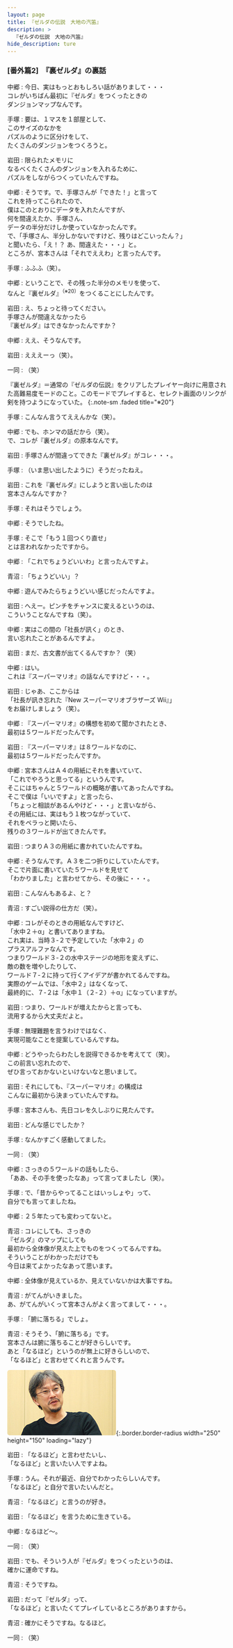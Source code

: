 ```yaml
---
layout: page
title: 『ゼルダの伝説　大地の汽笛』
description: >
  『ゼルダの伝説　大地の汽笛』
hide_description: ture
---
```


### [番外篇2]　『裏ゼルダ』の裏話

中郷
: 今日、実はもっとおもしろい話がありまして・・・<br>コレがいちばん最初に『ゼルダ』をつくったときの<br>ダンジョンマップなんです。

手塚
: 要は、１マスを１部屋として、<br>このサイズのなかを<br>パズルのように区分けをして、<br>たくさんのダンジョンをつくろうと。

岩田
: 限られたメモリに<br>なるべくたくさんのダンジョンを入れるために、<br>パズルをしながらつくっていたんですね。

中郷
: そうです。で、手塚さんが「できた！」と言って<br>これを持ってこられたので、<br>僕はこのとおりにデータを入れたんですが、<br>何を間違えたか、手塚さん、<br>データの半分だけしか使っていなかったんです。<br>で、「手塚さん、半分しかないですけど、残りはどこいったん？」<br>と聞いたら、「え！？ あ、間違えた・・・」と。<br>ところが、宮本さんは「それでええわ」と言ったんです。

手塚
: ふふふ（笑）。

中郷
: ということで、その残った半分のメモリを使って、<br>なんと『裏ゼルダ』<sup>（※20）</sup>をつくることにしたんです。

岩田
: え、ちょっと待ってください。<br>手塚さんが間違えなかったら<br>『裏ゼルダ』はできなかったんですか？

中郷
: ええ、そうなんです。

岩田
: えええーっ（笑）。

一同
: （笑）

『裏ゼルダ』＝通常の『ゼルダの伝説』をクリアしたプレイヤー向けに用意された高難易度モードのこと。このモードでプレイすると、セレクト画面のリンクが剣を持つようになっていた。
{:.note-sm .faded title="※20"}

手塚
: こんなん言うてええんかな（笑）。

中郷
: でも、ホンマの話だから（笑）。<br>で、コレが『裏ゼルダ』の原本なんです。

岩田
: 手塚さんが間違ってできた『裏ゼルダ』がコレ・・・。

手塚
: （いま思い出したように）そうだったねえ。

岩田
: これを『裏ゼルダ』にしようと言い出したのは<br>宮本さんなんですか？

手塚
: それはそうでしょう。

中郷
: そうでしたね。

手塚
: そこで「もう１回つくり直せ」<br>とは言われなかったですから。

中郷
: 「これでちょうどいいわ」と言ったんですよ。

青沼
: 「ちょうどいい」？

中郷
: 遊んでみたらちょうどいい感じだったんですよ。

岩田
: へえー。ピンチをチャンスに変えるというのは、<br>こういうことなんですね（笑）。

中郷
: 実はこの間の「社長が訊く」のとき、<br>言い忘れたことがあるんですよ。

岩田
: まだ、古文書が出てくるんですか？（笑）

中郷
: はい。<br>これは『スーパーマリオ』の話なんですけど・・・。

岩田
: じゃあ、ここからは<br>「社長が訊き忘れた『New スーパーマリオブラザーズ Wii』」<br>をお届けしましょう（笑）。

中郷
: 『スーパーマリオ』の構想を初めて聞かされたとき、<br>最初は５ワールドだったんです。

岩田
: 『スーパーマリオ』は８ワールドなのに、<br>最初は５ワールドだったんですか。

中郷
: 宮本さんはＡ４の用紙にそれを書いていて、<br>「これでやろうと思ってる」というんです。<br>そこにはちゃんと５ワールドの概略が書いてあったんですね。<br>そこで僕は「いいですよ」と言ったら、<br>「ちょっと相談があるんやけど・・・」と言いながら、<br>その用紙には、実はもう１枚つながっていて、<br>それをペラっと開いたら、<br>残りの３ワールドが出てきたんです。

岩田
: つまりＡ３の用紙に書かれていたんですね。

中郷
: そうなんです。Ａ３を二つ折りにしていたんです。<br>そこで片面に書いていた５ワールドを見せて<br>「わかりました」と言わせてから、その後に・・・。

岩田
: こんなんもあるよ、と？

青沼
: すごい説得の仕方だ（笑）。

中郷
: コレがそのときの用紙なんですけど、<br>「水中２＋α」と書いてありますね。<br>これ実は、当時３-２で予定していた「水中２」の<br>プラスアルファなんです。<br>つまりワールド３-２の水中ステージの地形を変えずに、<br>敵の数を増やしたりして、<br>ワールド７-２に持って行くアイデアが書かれてるんですね。<br>実際のゲームでは、「水中２」はなくなって、<br>最終的に、７-２は「水中１（２-２）＋α」になっていますが。

岩田
: つまり、ワールドが増えたからと言っても、<br>流用するから大丈夫だよと。

手塚
: 無理難題を言うわけではなく、<br>実現可能なことを提案しているんですね。

中郷
: どうやったらわたしを説得できるかを考えてて（笑）。<br>この前言い忘れたので、<br>ぜひ言っておかないといけないなと思いまして。

岩田
: それにしても、『スーパーマリオ』の構成は<br>こんなに最初から決まっていたんですね。

手塚
: 宮本さんも、先日コレを久しぶりに見たんです。

岩田
: どんな感じでしたか？

手塚
: なんかすごく感動してました。

一同
: （笑）

中郷
: さっきの５ワールドの話もしたら、<br>「ああ、その手を使ったなあ」って言ってましたし（笑）。

手塚
: で、「昔からやってることはいっしょや」って、<br>自分でも言ってましたね。

中郷
: ２５年たっても変わってないと。

青沼
: コレにしても、さっきの<br>『ゼルダ』のマップにしても<br>最初から全体像が見えた上でものをつくってるんですね。<br>そういうことがわかっただけでも<br>今日は来てよかったなあって思います。

中郷
: 全体像が見えているか、見えていないかは大事ですね。

青沼
: がてんがいきました。<br>あ、がてんがいくって宮本さんがよく言ってまして・・・。

手塚
: 「腑に落ちる」でしょ。

青沼
: そうそう、「腑に落ちる」です。<br>宮本さんは腑に落ちることが好きらしいです。<br>あと「なるほど」というのが無上に好きらしいので、<br>「なるほど」と言わせてくれと言うんです。

![](/others/interviews/jp/nds/bkij/vol2/img/photo13.jpg){:.border.border-radius width="250" height="150" loading="lazy"}

岩田
: 「なるほど」と言わせたいし、<br>「なるほど」と言いたい人ですよね。

手塚
: うん。それが最近、自分でわかったらしいんです。<br>「なるほど」と自分で言いたいんだと。

青沼
: 「なるほど」と言うのが好き。

岩田
: 「なるほど」を言うために生きている。

中郷
: なるほど〜。

一同
: （笑）

岩田
: でも、そういう人が『ゼルダ』をつくったというのは、<br>確かに運命ですね。

青沼
: そうですね。

岩田
: だって『ゼルダ』って、<br>「なるほど」と言いたくてプレイしているところがありますから。

青沼
: 確かにそうですね。なるほど。

一同
: （笑）

